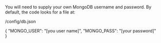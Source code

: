 You will need to supply your own MongoDB username and password.
By default, the code looks for a file at:

/config/db.json

{
"MONGO_USER": "[you user name]",
"MONGO_PASS": "[your password]"
}
